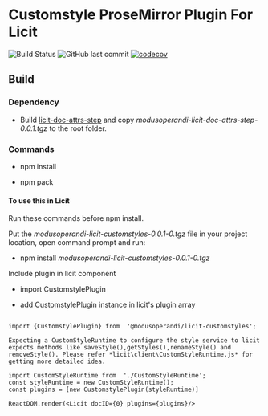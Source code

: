 
# Customstyle ProseMirror Plugin For Licit
![Build Status](https://github.com/MO-Movia/licit-plugin-contrib-styles/workflows/build/badge.svg?branch=master)
![GitHub last commit](https://img.shields.io/github/last-commit/MO-Movia/licit-plugin-contrib-styles)
[![codecov](https://codecov.io/gh/MO-Movia/licit-plugin-contrib-styles/branch/master/graph/badge.svg?token=NATCWSTFE6)](https://codecov.io/gh/MO-Movia/licit-plugin-contrib-styles)



  

## Build

  

### Dependency

- Build [licit-doc-attrs-step](https://github.com/MO-Movia/licit-doc-attrs-step) and copy _modusoperandi-licit-doc-attrs-step-0.0.1.tgz_ to the root folder.

  

### Commands

- npm install

- npm pack

  

#### To use this in Licit

Run these commands before npm install.

Put the _modusoperandi-licit-customstyles-0.0.1-0.tgz_ file in your project location, open command prompt and run:

- npm install *modusoperandi-licit-customstyles-0.0.1-0.tgz*


Include plugin in licit component 

- import CustomstylePlugin 

- add CustomstylePlugin instance in licit's plugin array

```

import {CustomstylePlugin} from  '@modusoperandi/licit-customstyles';

Expecting a CustomStyleRuntime to configure the style service to licit expects methods like saveStyle(),getStyles(),renameStyle() and removeStyle(). Please refer *licit\client\CustomStyleRuntime.js* for getting more detailed idea.

import CustomStyleRuntime from  './CustomStyleRuntime';
const styleRuntime = new CustomStyleRuntime();
const plugins = [new CustomstylePlugin(styleRuntime)]

ReactDOM.render(<Licit docID={0} plugins={plugins}/>
  

```
 
